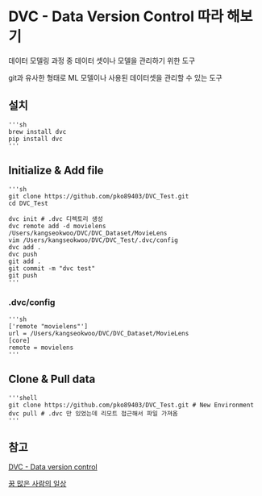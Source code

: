 # DVC - Data Version Control 따라 해보기
데이터 모델링 과정 중 데이터 셋이나 모델을 관리하기 위한 도구 

git과 유사한 형태로 ML 모델이나 사용된 데이터셋을 관리할 수 있는 도구

## 설치
    '''sh
    brew install dvc
    pip install dvc
    '''
## Initialize & Add file
    '''sh
    git clone https://github.com/pko89403/DVC_Test.git
    cd DVC_Test
    
    dvc init # .dvc 디렉토리 생성
    dvc remote add -d movielens /Users/kangseokwoo/DVC/DVC_Dataset/MovieLens
    vim /Users/kangseokwoo/DVC/DVC_Test/.dvc/config
    dvc add .
    dvc push
    git add .
    git commit -m "dvc test"
    git push 
    '''
### .dvc/config
    '''sh
    ['remote "movielens"']
    url = /Users/kangseokwoo/DVC/DVC_Dataset/MovieLens
    [core]
    remote = movielens
    '''
## Clone & Pull data
    '''shell
    git clone https://github.com/pko89403/DVC_Test.git # New Environment
    dvc pull # .dvc 만 있었는데 리모트 접근해서 파일 가져옴 
    '''
## 참고

[DVC - Data version control](https://inahjeon.github.io/dvc/)

[꿈 많은 사람의 일상](https://lsjsj92.tistory.com/573)